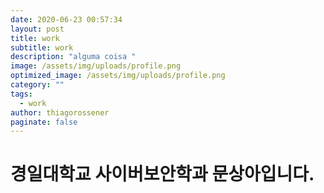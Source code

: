 ```yaml
---
date: 2020-06-23 00:57:34
layout: post
title: work
subtitle: work
description: "alguma coisa "
image: /assets/img/uploads/profile.png
optimized_image: /assets/img/uploads/profile.png
category: ""
tags:
  - work
author: thiagorossener
paginate: false
---
```

# 경일대학교 사이버보안학과 문상아입니다.
